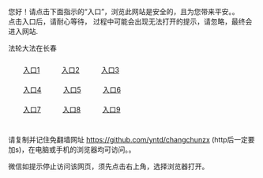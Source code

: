您好！请点击下面指示的“入口”，浏览此网站是安全的，且为您带来平安。。 <br/>
点击入口后，请耐心等待， 过程中可能会出现无法打开的提示，请忽略，最终会进入网站. </br>

法轮大法在长春<br/>
<div style="padding:10px"><a style="margin:20px" target="_blank" href="https://d3czwubj7mshnn.cloudfront.net/2Qpsp?gbcwly" id="ccLink1" rel="nofollow">入口1</a> <a target="_blank" style="margin:20px" href="https://d3u7j1vsoiqrim.cloudfront.net/2Qpsp?mlrjb" id="ccLink2" rel="nofollow">入口2</a> <a style="margin:20px" target="_blank" href="https://d1kpymq9f2or2y.cloudfront.net/2Qpsp?caiiyao" id="ccLink3" rel="nofollow">入口3</a></div>

<div style="padding:10px" ><a style="margin:20px" target="_blank" href="https://d3czwubj7mshnn.cloudfront.net/2Qpsp?gbcwly" id="ccLink4" rel="nofollow">入口4</a> <a style="margin:20px" href="https://d3u7j1vsoiqrim.cloudfront.net/2Qpsp?mlrjb" target="_blank" id="ccLink5" rel="nofollow">入口5</a> <a style="margin:20px" href="https://d1kpymq9f2or2y.cloudfront.net/2Qpsp?caiiyao" target="_blank" id="ccLink6" rel="nofollow">入口6</a></div>

<div style="padding:10px"><a style="margin:20px" target="_blank" href="https://d3czwubj7mshnn.cloudfront.net/2Qpsp?gbcwly" id="ccLink7" rel="nofollow">入口7</a> <a style="margin:20px" href="https://d3u7j1vsoiqrim.cloudfront.net/2Qpsp?mlrjb" target="_blank" id="ccLink8" rel="nofollow">入口8</a> <a style="margin:20px" target="_blank" href="https://d1kpymq9f2or2y.cloudfront.net/2Qpsp?caiiyao" id="ccLink9" rel="nofollow">入口9</a></div>

<br/>



请复制并记住免翻墙网址 https://github.com/yntd/changchunzx (http后一定要加s)，在电脑或手机的浏览器均可访问。。<br/>

微信如提示停止访问该网页，须先点击右上角，选择浏览器打开。
